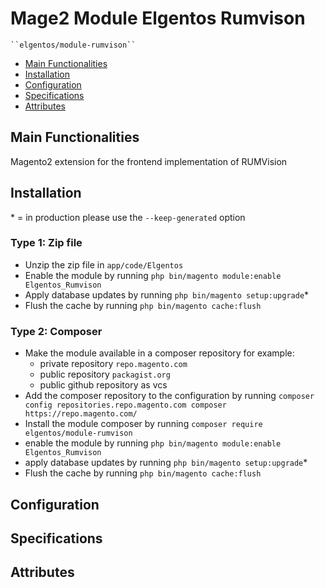 # Mage2 Module Elgentos Rumvison

    ``elgentos/module-rumvison``

 - [Main Functionalities](#markdown-header-main-functionalities)
 - [Installation](#markdown-header-installation)
 - [Configuration](#markdown-header-configuration)
 - [Specifications](#markdown-header-specifications)
 - [Attributes](#markdown-header-attributes)


## Main Functionalities
Magento2 extension for the frontend implementation of RUMVision

## Installation
\* = in production please use the `--keep-generated` option

### Type 1: Zip file

 - Unzip the zip file in `app/code/Elgentos`
 - Enable the module by running `php bin/magento module:enable Elgentos_Rumvison`
 - Apply database updates by running `php bin/magento setup:upgrade`\*
 - Flush the cache by running `php bin/magento cache:flush`

### Type 2: Composer

 - Make the module available in a composer repository for example:
    - private repository `repo.magento.com`
    - public repository `packagist.org`
    - public github repository as vcs
 - Add the composer repository to the configuration by running `composer config repositories.repo.magento.com composer https://repo.magento.com/`
 - Install the module composer by running `composer require elgentos/module-rumvison`
 - enable the module by running `php bin/magento module:enable Elgentos_Rumvison`
 - apply database updates by running `php bin/magento setup:upgrade`\*
 - Flush the cache by running `php bin/magento cache:flush`


## Configuration




## Specifications




## Attributes




